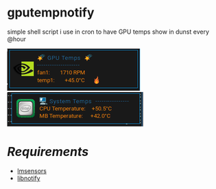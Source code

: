 # gputempnotify
simple shell script i use in cron to have GPU temps show in dunst every @hour

![screenshot](/screenshot.png)
![screenshot](/screenshot2.png)

*Requirements*
==============================  
* [lmsensors](https://github.com/lm-sensors/lm-sensors)
* [libnotify](https://github.com/GNOME/libnotify)
